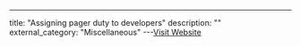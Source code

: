 ---
title: "Assigning pager duty to developers"
description: ""
external_category: "Miscellaneous"
---[Visit Website](https://tech.scribd.com/blog/2019/managing-pagerduty-rotations.html)

